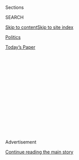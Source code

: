 <div id="app">

<div>

<div>

<div>

<div class="NYTAppHideMasthead css-1q2w90k e1suatyy0">

<div class="section css-ui9rw0 e1suatyy2">

<div class="css-eph4ug er09x8g0">

<div class="css-6n7j50">

</div>

<span class="css-1dv1kvn">Sections</span>

<div class="css-10488qs">

<span class="css-1dv1kvn">SEARCH</span>

</div>

[Skip to content](#site-content)[Skip to site
index](#site-index)

</div>

<div id="masthead-section-label" class="css-1wr3we4 eaxe0e00">

[Politics](https://www.nytimes.com/section/politics)

</div>

<div class="css-10698na e1huz5gh0">

</div>

</div>

<div id="masthead-bar-one" class="section hasLinks css-15hmgas e1csuq9d3">

<div class="css-uqyvli e1csuq9d0">

</div>

<div class="css-1uqjmks e1csuq9d1">

</div>

<div class="css-9e9ivx">

[](https://myaccount.nytimes.com/auth/login?response_type=cookie&client_id=vi)

</div>

<div class="css-1bvtpon e1csuq9d2">

[Today’s
Paper](https://www.nytimes.com/section/todayspaper)

</div>

</div>

</div>

</div>

<div data-aria-hidden="false">

<div id="site-content" data-role="main">

<div>

<div class="css-1aor85t" style="opacity:0.000000001;z-index:-1;visibility:hidden">

<div class="css-1hqnpie">

<div class="css-epjblv">

<span class="css-17xtcya">[Politics](/section/politics)</span><span class="css-x15j1o">|</span><span class="css-fwqvlz">Prosecutors
Quit Roger Stone Case After Justice Dept. Intervenes on
Sentencing</span>

</div>

<div class="css-k008qs">

<div class="css-1iwv8en">

<span class="css-18z7m18"></span>

<div>

</div>

</div>

<span class="css-1n6z4y">https://nyti.ms/2uAGbsk</span>

<div class="css-1705lsu">

<div class="css-4xjgmj">

<div class="css-4skfbu" data-role="toolbar" data-aria-label="Social Media Share buttons, Save button, and Comments Panel with current comment count" data-testid="share-tools">

  - 
  - 
  - 
  - 
    
    <div class="css-6n7j50">
    
    </div>

  - 
  - 

</div>

</div>

</div>

</div>

</div>

</div>

<div id="NYT_TOP_BANNER_REGION" class="css-13pd83m">

</div>

<div id="top-wrapper" class="css-1sy8kpn">

<div id="top-slug" class="css-l9onyx">

Advertisement

</div>

[Continue reading the main
story](#after-top)

<div class="ad top-wrapper" style="text-align:center;height:100%;display:block;min-height:250px">

<div id="top" class="place-ad" data-position="top" data-size-key="top">

</div>

</div>

<div id="after-top">

</div>

</div>

<div>

<div id="sponsor-wrapper" class="css-1hyfx7x">

<div id="sponsor-slug" class="css-19vbshk">

Supported by

</div>

[Continue reading the main
story](#after-sponsor)

<div id="sponsor" class="ad sponsor-wrapper" style="text-align:center;height:100%;display:block">

</div>

<div id="after-sponsor">

</div>

</div>

<div class="css-186x18t">

</div>

<div class="css-1vkm6nb ehdk2mb0">

# Prosecutors Quit Roger Stone Case After Justice Dept. Intervenes on Sentencing

</div>

President Trump had complained that the recommendation of seven to nine
years in prison for his former adviser and longtime friend was a
“miscarriage of justice.”

<div class="css-79elbk" data-testid="photoviewer-wrapper">

<div class="css-z3e15g" data-testid="photoviewer-wrapper-hidden">

</div>

<div class="css-1a48zt4 ehw59r15" data-testid="photoviewer-children">

![<span class="css-16f3y1r e13ogyst0" data-aria-hidden="true">Roger J.
Stone Jr. leaving Federal District Court in
November.</span><span class="css-cnj6d5 e1z0qqy90" itemprop="copyrightHolder"><span class="css-1ly73wi e1tej78p0">Credit...</span><span><span>Doug
Mills/The New York
Times</span></span></span>](https://static01.nyt.com/images/2020/02/11/us/politics/11dc-stone/merlin_164454759_5990d84e-14f8-44b5-9863-a7152991e947-articleLarge.jpg?quality=75&auto=webp&disable=upscale)

</div>

</div>

<div class="css-18e8msd">

<div class="css-otjvjh epjyd6m0">

<div class="css-nmf14i ey68jwv0" data-aria-hidden="true">

[![Katie
Benner](https://static01.nyt.com/images/2018/02/16/multimedia/author-katie-benner/author-katie-benner-thumbLarge-v2.png
"Katie Benner")](https://www.nytimes.com/by/katie-benner)[![Sharon
LaFraniere](https://static01.nyt.com/images/2018/07/12/multimedia/author-sharon-lafraniere/author-sharon-lafraniere-thumbLarge.png
"Sharon LaFraniere")](https://www.nytimes.com/by/sharon-lafraniere)[![Adam
Goldman](https://static01.nyt.com/images/2018/07/12/multimedia/author-adam-goldman/author-adam-goldman-thumbLarge.png
"Adam Goldman")](https://www.nytimes.com/by/adam-goldman)

</div>

<div class="css-1baulvz">

By [<span class="css-1baulvz" itemprop="name">Katie
Benner</span>](https://www.nytimes.com/by/katie-benner),
[<span class="css-1baulvz" itemprop="name">Sharon
LaFraniere</span>](https://www.nytimes.com/by/sharon-lafraniere) and
[<span class="css-1baulvz last-byline" itemprop="name">Adam
Goldman</span>](https://www.nytimes.com/by/adam-goldman)

</div>

</div>

  - 
    
    <div class="css-ld3wwf e16638kd2">
    
    Published Feb. 11, 2020Updated July 8,
    2020
    
    </div>

  - 
    
    <div class="css-4xjgmj">
    
    <div class="css-pvvomx" data-role="toolbar" data-aria-label="Social Media Share buttons, Save button, and Comments Panel with current comment count" data-testid="share-tools">
    
      - 
      - 
      - 
      - 
        
        <div class="css-6n7j50">
        
        </div>
    
      - 
      - 
    
    </div>
    
    </div>

</div>

</div>

<div class="section meteredContent css-1r7ky0e" name="articleBody" itemprop="articleBody">

<div class="css-1fanzo5 StoryBodyCompanionColumn">

<div class="css-53u6y8">

WASHINGTON — Four prosecutors abruptly withdrew on Tuesday from the case
of [President
Trump’s](https://www.nytimes.com/2020/02/12/us/politics/trump-stone.html)
longtime friend [Roger J. Stone
Jr.](https://www.nytimes.com/2020/07/08/technology/roger-stone-facebook.html)
after senior Justice Department officials intervened to recommend a more
lenient sentence for crimes he committed in a bid to protect the
president.

In an extraordinary decision overruling career lawyers, the [Justice
Department](https://www.nytimes.com/2020/02/12/us/politics/trump-stone.html)
recommended an unspecified term of incarceration for Mr. Stone instead
of the prosecutors’ request of a punishment of seven to nine years. The
move coincided with Mr. Trump’s declaration on Twitter early Tuesday
that the government was treating Mr. Stone too harshly.

The development immediately prompted questions about whether the Justice
Department was [bending to White House
pressure](https://www.nytimes.com/2020/02/12/us/politics/trump-barr-stone.html).
The gulf between the prosecutors and their Justice Department superiors
burst into public view the week before Mr. Stone was to be sentenced for
[trying to
sabotage](https://www.nytimes.com/2019/11/15/us/politics/roger-stone-trial-guilty.html)
a congressional investigation that had posed a threat to the president.

*\[*[*What we know about the four prosecutors who quit the Roger Stone
case.*](https://www.nytimes.com/2020/02/11/us/roger-stone-federal-prosecutors.html)*\]*

The prosecutors — one of whom resigned from the department — were said
to be furious over the reversal of [their sentencing
request](https://www.nytimes.com/2020/02/10/us/roger-stone-prison-sentence.html),
filed in federal court late Monday. The Stone case was one of the most
high-profile criminal prosecutions arising from the nearly two-year
investigation of Russian interference in the 2016 election by the
special counsel, Robert S. Mueller III.

</div>

</div>

<div class="css-1fanzo5 StoryBodyCompanionColumn">

<div class="css-53u6y8">

The development added to the sense of turmoil in Washington that has
followed [Mr. Trump’s
acquittal](https://www.nytimes.com/2020/02/05/us/politics/trump-acquitted-impeachment.html)
by the Senate six days ago on charges of abuse of power and obstructing
Congress. With the impeachment case behind him, Mr. Trump [fired an
ambassador](https://www.nytimes.com/2020/02/07/us/politics/alexander-vindman-gordon-sondland-fired.html)
while his national security adviser dismissed an aide. Both had
testified against the president in the impeachment hearings.

To some, the surprising reversal in the politically sensitive Stone case
underscored questions about Attorney General William P. Barr’s
willingness to protect the department’s independence from any political
influence by Mr. Trump. Critics have accused Mr. Barr of [seeming to
side with the
president](https://www.nytimes.com/2019/04/18/us/politics/william-barr-robert-mueller-donald-trump.html)
over law enforcement, including his criticism of the origins of the
F.B.I.’s investigation into whether the Trump campaign conspired with
Russia in 2016. That is now the subject of [a criminal
inquiry](https://www.nytimes.com/2019/10/24/us/politics/john-durham-criminal-investigation.html)
that Mr. Barr is overseeing.

A friend of Mr. Trump for decades, Mr. Stone, 67, was convicted in
November of obstructing an inquiry by the House Intelligence Committee
into Russian interference in the 2016 election, lying to investigators
under oath and trying to block the testimony of a witness who would have
exposed his lies.

In [a message on
Twitter](https://twitter.com/realDonaldTrump/status/1227122206783811585)
early Tuesday, Mr. Trump criticized the sentencing recommendation of
seven to nine years as “horrible and very unfair.” As he did after the
jury’s guilty verdict, he attacked federal law enforcement officials,
saying “the real crimes were on the other side.”

“Cannot allow this miscarriage of justice\!” Mr. Trump added. He later
denied to reporters that he tried to influence the case in any way, but
described the Justice Department’s initial sentencing request as a
disgrace.

</div>

</div>

<div class="css-1fanzo5 StoryBodyCompanionColumn">

<div class="css-53u6y8">

The president [assailed the prosecutors
directly](https://twitter.com/realDonaldTrump/status/1227423392078409728),
asking on Twitter who were the lawyers “who cut and ran after being
exposed for recommending a ridiculous 9 year prison sentence” for Mr.
Stone, who he said “got caught up in an investigation that was illegal,
the Mueller Scam.”

In yet another Twitter message, he attacked Judge Amy Berman Jackson of
the Federal District Court in Washington, who is presiding over Mr.
Stone’s case. He asked whether she had ordered solitary confinement for
Mr. Trump’s former campaign chairman, Paul J. Manafort. The president
said Mr. Manafort suffered worse treatment than “even mobster Al Capone
had to endure.”

Judge Jackson handled one of two criminal cases that resulted in a
prison term of seven and a half years for Mr. Manafort for financial
fraud and other crimes. But prison and jail officials, not Judge
Jackson, determined his conditions of confinement.

In a new court filing on Tuesday, Timothy Shea, the interim head of the
United States attorney’s office in Washington, wrote that the Justice
Department believed that Mr. Stone should be imprisoned but that a term
of seven to nine years would be excessive.

“Ultimately, the government defers to the court as to what specific
sentence is appropriate under the facts and circumstances of this case,”
Mr. Shea stated in the filing, which was also signed by a prosecutor
newly assigned to the case, John Crabb Jr. The new filing also noted
that Mr. Stone is a senior citizen with no prior criminal record.

Three of the four prosecutors who conducted the investigation and trial
of Mr. Stone withdrew from the case, while a fourth resigned from the
Justice Department entirely. Some former senior officials said the case
showed that the department was in an increasingly precarious position
under Mr. Trump.

Michael R. Bromwich, who served as the department’s inspector general
under President Bill Clinton, advised prosecutors to report all
instances of improper political influence to the agency’s watchdog.

</div>

</div>

<div class="css-1fanzo5 StoryBodyCompanionColumn">

<div class="css-53u6y8">

“This is not what you signed up for. The four prosecutors who bailed on
the Stone case have shown the way,” [he wrote on
Twitter](https://twitter.com/mrbromwich/status/1227411988030132225). He
[described the political
pressure](https://twitter.com/mrbromwich/status/1227298957627396096)
from the White House as “truly a cancer on our system of justice.”

Mary McCord, who led the Justice Department’s national security division
at the end of the Obama administration and the start of the Trump era,
predicted that the department would be beset with questions about
whether officials had bowed to political pressure from the president.

“The department has to seriously consider what impact a reversal that
appears to be in response to the president’s displeasure will have on
its credibility and reputation in the courts,” she said.

Justice Department officials did not discuss the case with anyone at the
White House, including the president, said Kerri Kupec, a department
spokeswoman, adding that they were not reacting to any directive from
Mr. Trump or to his criticism on Twitter. Mr. Trump also told reporters
later in the day that he did not discuss the case with the department.

As is customary in prominent prosecutions, the line prosecutors on the
Stone case discussed their proposed sentencing recommendation with
senior officials. But they apparently came to no clear agreement before
the document was filed in court, an outcome that one Justice Department
official blamed on a breakdown in management.

Among those involved were Mr. Shea, who took over last week as the
United States attorney in Washington; his chief of staff, David Metcalf;
the deputy attorney general, Jeffrey A. Rosen; and officials in Mr.
Barr’s office, according to people familiar with the discussions who
spoke on the condition of anonymity.

Both Mr. Shea and officials in Mr. Rosen’s office argued that a prison
term of seven to nine years was too harsh but they did not push for any
specific punishment, one Justice Department official said.

</div>

</div>

<div class="css-1fanzo5 StoryBodyCompanionColumn">

<div class="css-53u6y8">

Officials in the offices of Mr. Barr and Mr. Rosen decided to override
the prosecutors’ recommendation after they filed it in court on Monday
night, officials said.

The line prosecutors were even more upset because they were told that
they would be reversed only after Fox News had reported it late Tuesday
morning, according to people familiar with the situation. Other
prosecutors were also distressed, including those working on the case of
Mr. Trump’s former national security adviser Michael T. Flynn, who faces
his own sentencing after [pleading guilty to lying to
investigators](https://www.nytimes.com/2017/12/01/us/politics/michael-flynn-guilty-russia-investigation.html)
in the Russia inquiry.

At least one senior department official expressed surprise at the
decision by all four prosecutors to pull out of the case. Two of them —
Adam C. Jed and Aaron Zelinsky — began working on the case as members of
the special counsel’s team. Michael J. Marando also resigned from the
case, as did Jonathan Kravis, who left the Justice Department
altogether.

In 2018, three career lawyers withdrew from an Affordable Care Act case
after [it became
entangled](https://www.nytimes.com/2018/10/19/us/politics/jeff-sessions-justice-department.html)
in the heated politics of the Trump administration, and one resigned in
protest.

But David Laufman, a former chief of the Justice Department’s
counterintelligence unit, said he could not recall another criminal case
in which an entire team of prosecutors had resigned en masse, apparently
to protest improper political interference.

“This is a ‘break glass in case of fire’ moment,” he said. “We have now
seen the political leadership of the department, presumably acting on
the president’s desires, reaching down into a criminal case to withdraw
a reasoned sentencing recommendation to the court.”

The prosecutors’ withdrawals suggest that they not only disagreed with
officials at the department’s headquarters, but were concerned about
compromising their own ethics, said Greg Brower, a former prosecutor and
senior F.B.I. official.

</div>

</div>

<div class="css-1fanzo5 StoryBodyCompanionColumn">

<div class="css-53u6y8">

Until now, the Stone case had been viewed as one of the more important
successes of the special counsel investigation. Mr. Stone put up a weak
defense, and the jury deliberated only seven hours before convicting him
on all counts. In what some saw as a last-minute plea for salvation
before the verdict came in, Mr. Stone expressed hope through a proxy
that the president would pardon him.

If the president intervened to reverse the decision of career
prosecutors, it would be “a blatant abuse of power,” said Representative
Adam B. Schiff, Democrat of California, who oversees the House committee
that Mr. Stone was convicted of lying to.

“Doing so would send an unmistakable message that President Trump will
protect those who lie to Congress to cover up his own misconduct and
that the attorney general will join him in that effort,” Mr. Schiff said
in a statement.

Grant Smith, a lawyer for Mr. Stone, said the defense team was “looking
forward to reviewing” the department’s revised position. Judge Jackson
is scheduled to sentence Mr. Stone on Feb. 20.

In their initial sentencing memorandum, federal prosecutors said that
Mr. Stone deserved a stiff sentence because he threatened a witness with
bodily harm, deceived congressional investigators and carried out an
extensive, deliberate, illegal scheme that included repeatedly lying
under oath and forging documents.

Even after he was charged in a felony indictment, the prosecutors said,
Mr. Stone continued to try to manipulate the administration of justice
by threatening Judge Jackson in a social media post and violating her
gag orders.

Those and other aggravating factors justified a prison term of up to
nine years under federal sentencing guidelines, the prosecutors said.
While the guidelines are advisory, federal judges typically consider
them carefully.

</div>

</div>

<div class="css-1fanzo5 StoryBodyCompanionColumn">

<div class="css-53u6y8">

Defense lawyers characterized the prosecutors’ arguments as overblown.
Mr. Stone not only never intended to harm the witness, they said, but he
also never created any real obstacle for investigators. While the
witness, a New York radio host named Randy Credico, refused to testify
before the House Intelligence Committee, they pointed out, he was later
repeatedly interviewed by the F.B.I., appeared before the federal grand
jury and testified against Mr. Stone during his trial.

In a letter asking Judge Jackson to spare Mr. Stone a prison term, Mr.
Credico said that while he stood by his testimony, he never believed Mr.
Stone would carry out his threat to injure him or his beloved dog. “I
chalked up his bellicose tirades to ‘Stone being Stone.’ All bark and no
bite,” Mr. Credico wrote.

Mr. Stone’s defense team also said that his violations of Judge
Jackson’s orders should not count against him because the criminal
proceedings had exacerbated his “longstanding battle with anxiety” and
that he had corrected that problem through therapy. They requested he be
sentenced to less than 15 months in prison — the least serious
punishment under the guidelines for his crimes.

The decision to seek a more lenient punishment for Mr. Stone came less
than two weeks after prosecutors backed off on their sentencing
recommendation for Mr. Flynn. Prosecutors had [initially
sought](https://www.nytimes.com/2020/01/07/us/politics/flynn-prosecutors-sentencing.html)
up to six months in prison, [then
said](https://www.washingtonpost.com/local/legal-issues/prosecutors-appear-to-back-away-from-prison-recommendation-for-michael-flynn/2020/01/29/f861f3e0-42c5-11ea-b5fc-eefa848cde99_story.html)
they would not oppose probation instead of prison time.

The intervention by senior Justice Department officials in Mr. Stone’s
case serves as the first big test for Mr. Shea, who assumed charge of
the United States attorney’s office in Washington only [last
Monday](https://www.justice.gov/opa/pr/attorney-general-william-p-barr-appoints-timothy-shea-interim-us-attorney-district-columbia).

A longtime trusted adviser to Mr. Barr and former senior counselor to
him, Mr. Shea now oversees some of the department’s most politically
fraught cases, including two inquiries focusing on two former law
enforcement officials whom Mr. Trump has cast as political enemies. The
former F.B.I. director James B. Comey is said to be [the focus of
investigators](https://www.nytimes.com/2020/01/16/us/politics/leak-investigation-james-comey.html)
in an unusual inquiry into years-old leaks to the news media. Mr.
Comey’s former deputy Andrew G. McCabe faces allegations that he
misled investigators in an administrative inquiry. That case [has
languished](https://www.nytimes.com/2019/10/01/us/politics/andrew-mccabe-judge-prosecutors.html).

Mr. Shea replaced Jessie K. Liu, who stepped down after two years as
United States attorney after the president nominated her as the Treasury
Department’s under secretary for terrorism and financial crimes. But
some Republicans questioned her conservative credentials and her loyalty
to the Trump administration.

</div>

</div>

<div class="css-1fanzo5 StoryBodyCompanionColumn">

<div class="css-53u6y8">

On Tuesday, the White House withdrew her nomination, a person familiar
with the matter said, two days before [her scheduled confirmation
hearing.](https://www.banking.senate.gov/hearings/02/03/2020/nomination-hearing)

</div>

</div>

<div>

</div>

</div>

<div>

</div>

<div>

</div>

<div>

</div>

<div>

<div id="bottom-wrapper" class="css-1ede5it">

<div id="bottom-slug" class="css-l9onyx">

Advertisement

</div>

[Continue reading the main
story](#after-bottom)

<div id="bottom" class="ad bottom-wrapper" style="text-align:center;height:100%;display:block;min-height:90px">

</div>

<div id="after-bottom">

</div>

</div>

</div>

</div>

</div>

## Site Index

<div>

</div>

## Site Information Navigation

  - [© <span>2020</span> <span>The New York Times
    Company</span>](https://help.nytimes.com/hc/en-us/articles/115014792127-Copyright-notice)

<!-- end list -->

  - [NYTCo](https://www.nytco.com/)
  - [Contact
    Us](https://help.nytimes.com/hc/en-us/articles/115015385887-Contact-Us)
  - [Work with us](https://www.nytco.com/careers/)
  - [Advertise](https://nytmediakit.com/)
  - [T Brand Studio](http://www.tbrandstudio.com/)
  - [Your Ad
    Choices](https://www.nytimes.com/privacy/cookie-policy#how-do-i-manage-trackers)
  - [Privacy](https://www.nytimes.com/privacy)
  - [Terms of
    Service](https://help.nytimes.com/hc/en-us/articles/115014893428-Terms-of-service)
  - [Terms of
    Sale](https://help.nytimes.com/hc/en-us/articles/115014893968-Terms-of-sale)
  - [Site
    Map](https://spiderbites.nytimes.com)
  - [Help](https://help.nytimes.com/hc/en-us)
  - [Subscriptions](https://www.nytimes.com/subscription?campaignId=37WXW)

</div>

</div>

</div>

</div>
